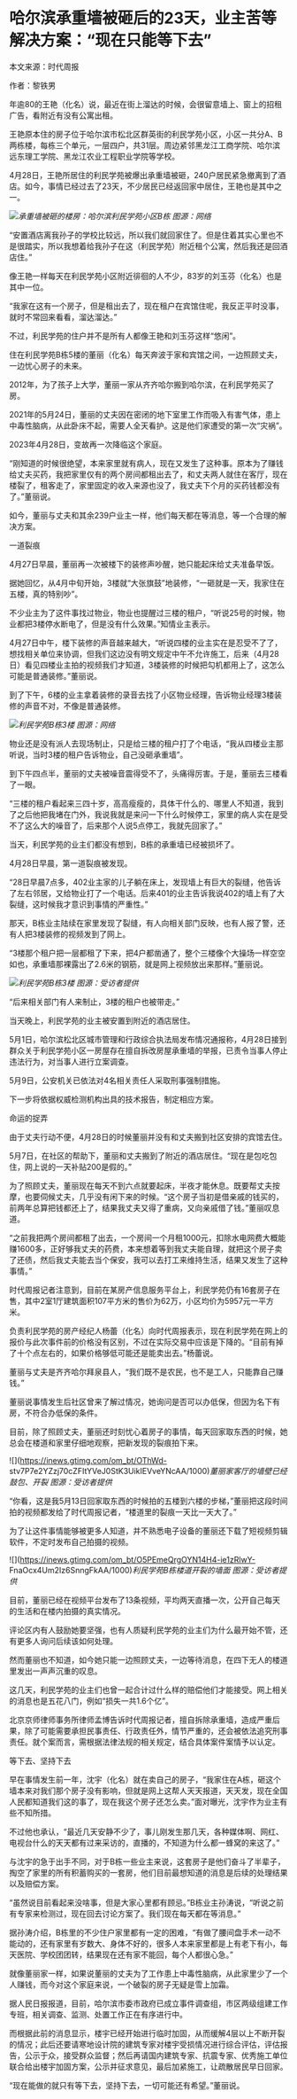 # 哈尔滨承重墙被砸后的23天，业主苦等解决方案：“现在只能等下去”

本文来源：时代周报

作者：黎铁男

年逾80的王艳（化名）说，最近在街上溜达的时候，会很留意墙上、窗上的招租广告，看附近有没有公寓出租。

王艳原本住的房子位于哈尔滨市松北区群英街的利民学苑小区，小区一共分A、B两栋楼，每栋三个单元，一层四户，共31层。周边紧邻黑龙江工商学院、哈尔滨远东理工学院、黑龙江农业工程职业学院等学校。

4月28日，王艳所居住的利民学苑被爆出承重墙被砸，240户居民紧急撤离到了酒店。如今，事情已经过去了23天，不少居民已经返回家中居住，王艳也是其中之一。

![](https://inews.gtimg.com/om_bt/OCSAzrYiZR8LFGLdAePMORsqDtYAsKhsODtDVMBmdQpuoAA/1000)_承重墙被砸的楼房：哈尔滨利民学苑小区B栋
图源：网络_

“安置酒店离我孙子的学校比较远，所以我们就回家住了。但是住着其实心里也不是很踏实，所以我想着给我孙子在这（利民学苑）附近租个公寓，然后我还是回酒店住。”

像王艳一样每天在利民学苑小区附近徘徊的人不少，83岁的刘玉芬（化名）也是其中一位。

“我家在这有一个房子，但是租出去了，现在租户在宾馆住呢，我反正平时没事，就时不常回来看看，溜达溜达。”

不过，利民学苑的住户并不是所有人都像王艳和刘玉芬这样“悠闲”。

住在利民学苑B栋5楼的董丽（化名）每天奔波于家和宾馆之间，一边照顾丈夫，一边忧心房子的未来。

2012年，为了孩子上大学，董丽一家从齐齐哈尔搬到哈尔滨，在利民学苑买了房。

2021年的5月24日，董丽的丈夫因在密闭的地下室里工作而吸入有害气体，患上中毒性脑病，从此卧床不起，需要人全天看护。这是他们家遭受的第一次“灾祸”。

2023年4月28日，变故再一次降临这个家庭。

“刚知道的时候很绝望，本来家里就有病人，现在又发生了这种事。原本为了赚钱给丈夫买药，我把家里仅有的两个房间都租出去了，和丈夫两人就住在客厅，现在楼裂了，租客走了，家里固定的收入来源也没了，我丈夫下个月的买药钱都没有了。”董丽说。

如今，董丽与丈夫和其余239户业主一样，他们每天都在等消息，等一个合理的解决方案。

一道裂痕

4月27日早晨，董丽再一次被楼下的装修声吵醒，她只能起床给丈夫准备早饭。

据她回忆，从4月中旬开始，3楼就“大张旗鼓”地装修，“一砸就是一天，我家住在五楼，真的特别吵”。

不少业主为了这件事找过物业，物业也提醒过三楼的租户，“听说25号的时候，物业都把3楼停水断电了，但是没有什么效果。”知情业主表示。

4月27日中午，楼下装修的声音越来越大，“听说四楼的业主实在是忍受不了了，想找相关单位来协调，但我们这边没有明文规定中午不允许施工，后来（4月28日）看见四楼业主拍的视频我们才知道，3楼装修的时候把勾机都用上了，这怎么可能是普通装修。”董丽说。

到了下午，6楼的业主拿着装修的录音去找了小区物业经理，告诉物业经理3楼装修的声音不对，不像是普通装修。

![](https://inews.gtimg.com/om_bt/OwhlxuuGbTcMVIZ2rcRu0QrUBaoZ3-U_QdYgUyhftqemIAA/1000)_利民学苑B栋3楼
图源：网络_

物业还是没有派人去现场制止，只是给三楼的租户打了个电话，“我从四楼业主那听说，当时3楼的租户告诉物业，自己没砸承重墙”。

到下午四点半，董丽的丈夫被噪音震得受不了，头痛得厉害。于是，董丽去三楼看了一眼。

“三楼的租户看起来三四十岁，高高瘦瘦的，具体干什么的、哪里人不知道，我到了之后他把我堵在门外，我说我就是来问一下什么时候停工，家里的病人实在是受不了这么大的噪音了，后来那个人说5点停工，我就先回家了。”

当天，利民学苑的业主们都没有想到，B栋的承重墙已经被损坏了。

4月28日早晨，第一道裂痕被发现。

“28日早晨7点多，402业主家的儿子躺在床上，发现墙上有巨大的裂缝，他告诉了左右邻居，又给物业打了一个电话。后来401的业主告诉我说402的墙上有了大裂缝，这时候我才意识到事情的严重性。”

那天，B栋业主陆续在家里发现了裂缝，有人向相关部门反映，也有人报了警，还有人把3楼装修的视频发到了网上。

“3楼那个租户把一层都租了下来，把4户都凿通了，整个三楼像个大操场一样空空如也，承重墙那裸露出了2.6米的钢筋，就是网上视频放出来那样。”董丽说。

![](https://inews.gtimg.com/om_bt/O9XBYlpKmgUoC6kwGFDvAV_WBrJmoTxyngEXKhd4ocoukAA/1000)_利民学苑B栋3楼
图源：受访者提供_

“后来相关部门有人来制止，3楼的租户也被带走。”

当天晚上，利民学苑的业主被安置到附近的酒店居住。

5月1日，哈尔滨松北区城市管理和行政综合执法局发布情况通报称，4月28日接到群众关于利民学苑小区一房屋存在擅自拆改房屋承重墙的举报，已责令当事人停止违法行为，对当事人进行立案调查。

5月9日，公安机关已依法对4名相关责任人采取刑事强制措施。

下一步将依据权威检测机构出具的技术报告，制定相应方案。

命运的捉弄

由于丈夫行动不便，4月28日的时候董丽并没有和丈夫搬到社区安排的宾馆去住。

5月7日，在社区的帮助下，董丽和丈夫搬到了附近的酒店居住。“现在是包吃包住，网上说的一天补贴200是假的。”

为了照顾丈夫，董丽现在每天不到六点就要起床，半夜才能休息。既要帮丈夫按摩，也要伺候丈夫，几乎没有闲下来的时候。“这个房子当初是借亲戚的钱买的，前两年总算把钱都还上了，结果我丈夫又得了重病，又向亲戚借了钱。”董丽叹息道。

“之前我把两个房间都租了出去，一个房间一个月租1000元，扣除水电网费大概能赚1600多，正好够我丈夫的药费，本来想着等到我丈夫能自理，就把这个房子卖了还债，然后我丈夫能去当个保安，我可以去打工来维持生活，结果又发生了这种事情。”

时代周报记者注意到，目前在某房产信息服务平台上，利民学苑仍有16套房子在售，其中2室1厅建筑面积107平方米的售价为62万，小区均价为5957元一平方米。

负责利民学苑的房产经纪人杨蕾（化名）向时代周报表示，现在利民学苑在网上的报价与此次事件前的价格没有区别，不过在实际交易中应该是下降的。“目前有掉了十个点左右的，如果价格够低可能还是能卖出去。”杨蕾说。

董丽与丈夫是齐齐哈尔拜泉县人，“我们既不是农民，也不是工人，只能靠自己赚钱。”

董丽说事情发生后社区曾来了解过情况，她询问是否可以办低保，但因为名下有房，不符合办低保的条件。

目前，除了照顾丈夫，董丽还时刻忧心着房子的事情，每天回家取东西的时候，她总会在楼道和家里仔细地观察，把新发现的裂痕拍下来。

![](https://inews.gtimg.com/om_bt/OThWd-
stv7P7e2YZzj70cZFItYVeJ0StK3UikIEVveYNcAA/1000)_董丽家客厅的墙壁已经鼓包、开裂 图源：受访者提供_

“你看，这是我5月13日回家取东西的时候拍的五楼到六楼的步梯，”董丽把这段时间拍的视频都发给了时代周报记者，“楼道里的裂痕一天比一天大了。”

为了让这件事情能够被更多人知道，并不熟悉电子设备的董丽还下载了短视频剪辑软件，不定时发布自己拍摄的视频。

![](https://inews.gtimg.com/om_bt/O5PEmeQrgOYN14H4-ie1zRlwY-
FnaOcx4Um2Iz6SnngFkAA/1000)_利民学苑B栋楼道开裂的墙面 图源：受访者提供_

目前，董丽已经在视频平台发布了13条视频，平均两天直播一次，公开自己每天的生活和在楼内拍摄的真实情况。

评论区内有人鼓励她要坚强，也有人质疑利民学苑的业主们为什么最开始不管，还有更多人询问后续该如何处理。

然而董丽也不知道，如今她只能一边照顾丈夫，一边等待消息，在四下无人的楼道里发出一声声沉重的叹息。

这几天，利民学苑的业主们也曾一起合计过什么样的赔偿他们才能接受。网上相关的消息也是五花八门，例如“损失一共1.6个亿”。

北京京师律师事务所律师孟博告诉时代周报记者，擅自拆除承重墙，造成严重后果，除了可能需要承担民事责任、行政责任外，情节严重的，还会被依法追究刑事责任。就个案而言，需根据法律法规的相关规定，结合具体案件案情予以认定。

等下去、坚持下去

早在事情发生前一年，沈宇（化名）就在卖自己的房子，“我家住在A栋，砸这个墙本来对我们那个房子没有影响，但就是网上这帮人天天报道，天天发，现在全国人民都知道我们这的事了，现在我这个房子还怎么卖。”面对曝光，沈宇作为业主有些不知所措。

不过他也承认，“最近几天安静不少了，事儿刚发生那几天，各种媒体啊、网红、电视台什么的天天都有过来采访的，直播的，不知道为什么都一蜂窝的来这了。”

与沈宇的急于出手不同，对于B栋一些业主来说，这套房子是他们奋斗了半辈子，掏空了家里的所有积蓄购买的一套房，他们目前最想知道的消息是后续的处理结果以及赔偿方案。

“虽然说目前看起来没啥事，但是大家心里都有顾忌。”B栋业主孙涛说，“听说之前有专家来检测过，现在回去讨论方案了。我们现在每天都在等消息。”

据孙涛介绍，B栋里的不少住户家里都有一定的困难，“有做了腰间盘手术一动不能动的，还有家里有岁数大、身体不好的，很多人本来家里都是上有老下有小，每天医院、学校团团转，结果现在还有家不能回，每个人都很心急。”

就像董丽家一样，如果说董丽的丈夫为了工作患上中毒性脑病，从此家里少了一个人赚钱，而今对这个家庭来说，一个破裂的房子无疑是雪上加霜。

据人民日报报道，目前，哈尔滨市委市政府已成立事件调查组，市区两级组建工作专班，相关调查、监测、处置工作正在有序进行中。

而根据此前的消息显示，楼宇已经开始进行临时加固，从而缓解4层以上不断开裂的情况；此后还要请寒地设计院的建筑专家对楼宇受损情况进行综合评估，评估报告，公示于众，接受群众监督；然后再请国内建筑专家、抗震专家、优秀施工单位联合给出楼宇加固方案，公示并征求意见，最后加紧施工，让疏散居民早日回家。

“现在能做的就只有等下去，坚持下去，一切可能还有希望。”董丽说。

